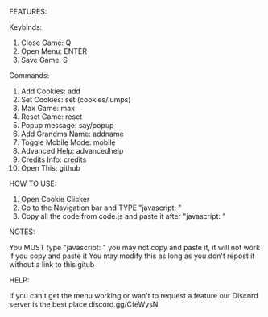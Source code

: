 FEATURES:

Keybinds:
  1. Close Game: Q
  2. Open Menu: ENTER
  3. Save Game: S
  
Commands:
  1. Add Cookies: add
  2. Set Cookies: set (cookies/lumps)
  3. Max Game: max
  4. Reset Game: reset
  5. Popup message: say/popup
  6. Add Grandma Name: addname
  7. Toggle Mobile Mode: mobile
  8. Advanced Help: advancedhelp
  9. Credits Info: credits
  10. Open This: github

  
HOW TO USE:

1. Open Cookie Clicker
2. Go to the Navigation bar and TYPE "javascript: "
3. Copy all the code from code.js and paste it after "javascript: "

NOTES:

You MUST type "javascript: " you may not copy and paste it, it will not work if you copy and paste it
You may modify this as long as you don't repost it without a link to this gitub

HELP:

If you can't get the menu working or wan't to request a feature our Discord server is the best place discord.gg/CfeWysN

